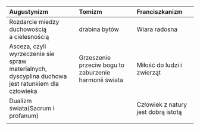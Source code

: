 
| Augustynizm                                                                                           | Tomizm                                                | Franciszkanizm                      |
| :---------------------------------------------------------------------------------------------------- | :---------------------------------------------------- | :---------------------------------- |
| Rozdarcie miedzy duchowością<br>a cielesnością                                                        | drabina bytów                                         | Wiara radosna                       |
| Asceza, czyli wyrzeczenie sie spraw <br>materialnych, dyscyplina duchowa jest ratunkiem dla człowieka | Grzeszenie przeciw bogu to zaburzenie harmonii świata | Miłość do ludzi i zwierząt          |
| Dualizm świata(Sacrum i profanum)                                                                     |                                                       | Człowiek z natury jest dobrą istotą |
|                                                                                                       |                                                       |                                     |
